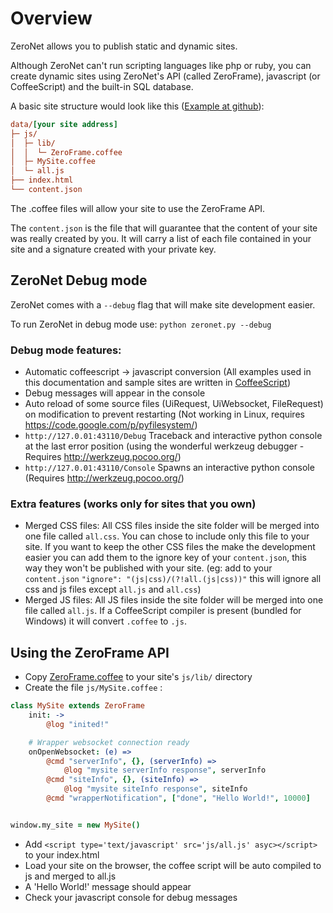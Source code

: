 # Overview

ZeroNet allows you to publish static and dynamic sites.

Although ZeroNet can't run scripting languages like php or ruby, you can create dynamic sites using ZeroNet's API (called ZeroFrame), javascript (or CoffeeScript) and the built-in SQL database.

A basic site structure would look like this ([Example at github](https://github.com/HelloZeroNet/Documentation/tree/master/example/ZeroFrame)):

```ini
data/[your site address]
├─ js/
│  ├─ lib/
│  │  └─ ZeroFrame.coffee
│  ├─ MySite.coffee
│  └─ all.js
├── index.html
└── content.json
```

The .coffee files will allow your site to use the ZeroFrame API.

The `content.json` is the file that will guarantee that the content of your site was really created by you. It will carry a list of each file contained in your site and a signature created with your private key.


## ZeroNet Debug mode

ZeroNet comes with a `--debug` flag that will make site development easier.

To run ZeroNet in debug mode use: `python zeronet.py --debug`

### Debug mode features:

- Automatic coffeescript -> javascript conversion (All examples used in this documentation and sample sites are written in [CoffeeScript](http://coffeescript.org/))
- Debug messages will appear in the console
- Auto reload of some source files (UiRequest, UiWebsocket, FileRequest) on modification to prevent restarting (Not working in Linux, requires https://code.google.com/p/pyfilesystem/)
- `http://127.0.01:43110/Debug` Traceback and interactive python console at the last error position (using the wonderful werkzeug debugger - Requires http://werkzeug.pocoo.org/)
- `http://127.0.01:43110/Console` Spawns an interactive python console (Requires http://werkzeug.pocoo.org/)

### Extra features (works only for sites that you own)

 - Merged CSS files: All CSS files inside the site folder will be merged into one file called `all.css`. You can chose to include only this file to your site. If you want to keep the other CSS files the make the development easier you can add them to the ignore key of your `content.json`, this way they won't be published with your site. (eg: add to your `content.json` `"ignore": "(js|css)/(?!all.(js|css))"` this will ignore all css and js files except `all.js` and `all.css`)
 - Merged JS files: All JS files inside the site folder will be merged into one file called `all.js`. If a CoffeeScript compiler is present (bundled for Windows) it will convert `.coffee` to `.js`.



## Using the ZeroFrame API

- Copy [ZeroFrame.coffee](https://github.com/HelloZeroNet/ZeroHello/blob/master/js/lib/ZeroFrame.coffee) to your site's `js/lib/` directory
- Create the file `js/MySite.coffee` :

```coffee
class MySite extends ZeroFrame
	init: ->
		@log "inited!"

	# Wrapper websocket connection ready
	onOpenWebsocket: (e) =>
		@cmd "serverInfo", {}, (serverInfo) =>
			@log "mysite serverInfo response", serverInfo
		@cmd "siteInfo", {}, (siteInfo) =>
			@log "mysite siteInfo response", siteInfo
		@cmd "wrapperNotification", ["done", "Hello World!", 10000]


window.my_site = new MySite()
```

- Add `<script type='text/javascript' src='js/all.js' asyc></script>` to your index.html
- Load your site on the browser, the coffee script will be auto compiled to js and merged to all.js
- A 'Hello World!' message should appear
- Check your javascript console for debug messages
